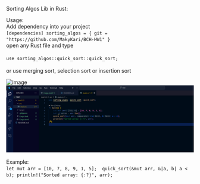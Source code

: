 Sorting Algos Lib in Rust:

Usage: <br>
Add dependency into your project<br>
		```
		[dependencies]
		sorting_algos = { git = "https://github.com/MakyKari/BCH-HW1" }
  		```
<br>
open any Rust file and type<br><br>
	```use sorting_algos::quick_sort::quick_sort;```<br><br>
or use merging sort, selection sort or insertion sort

![image](https://github.com/MakyKari/BCH-HW1/assets/119777671/e6337de6-c8db-4912-bcc2-bf8921d19161)
![image2](image.png)

Example: <br>
    ```
    let mut arr = [10, 7, 8, 9, 1, 5]; 
    quick_sort(&mut arr, &|a, b| a < b);
    println!("Sorted array: {:?}", arr);
    ```

